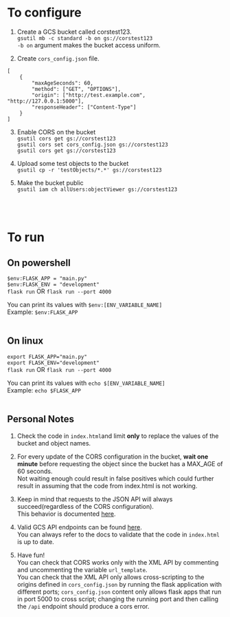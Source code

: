 
# To configure         
1. Create a GCS bucket called corstest123.         
`gsutil mb -c standard -b on gs://corstest123`       
`-b on` argument makes the bucket access uniform.           

2. Create `cors_config.json` file.              
```
[
    {
        "maxAgeSeconds": 60, 
        "method": ["GET", "OPTIONS"], 
        "origin": ["http://test.example.com", "http://127.0.0.1:5000"], 
        "responseHeader": ["Content-Type"]
    }
]
```           

3. Enable CORS on the bucket         
`gsutil cors get gs://corstest123`             
`gsutil cors set cors_config.json gs://corstest123`           
`gsutil cors get gs://corstest123`   

4. Upload some test objects to the bucket          
`gsutil cp -r 'testObjects/*.*' gs://corstest123`           

5. Make the bucket public        
`gsutil iam ch allUsers:objectViewer gs://corstest123`      

<br/><br/>  

# To run       
## On powershell        
`$env:FLASK_APP = "main.py"`        
`$env:FLASK_ENV = "development"`       
`flask run`   OR `flask run --port 4000`        

You can print its values with `$env:[ENV_VARIABLE_NAME]`          
Example:     `$env:FLASK_APP`        
<br/>
## On linux       
`export FLASK_APP="main.py"`       
`export FLASK_ENV="development"`       
`flask run`   OR `flask run --port 4000`        

You can print its values with `echo $[ENV_VARIABLE_NAME]`          
Example:     `echo $FLASK_APP`        
<br/>
## Personal Notes           
1. Check the code in `index.html`and limit **only** to replace the values of the bucket and object names.          

2. For every update of the CORS configuration in the bucket, **wait one minute** before requesting the object since the bucket has a MAX_AGE of 60 seconds.    
Not waiting enough could result in false positives which could further result in assuming that the code from index.html is not working. 

3. Keep in mind that requests to the JSON API will always succeed(regardless of the CORS configuration).    
This behavior is documented [here](https://cloud.google.com/storage/docs/cross-origin#server-side-support).            

4. Valid GCS API endpoints can be found [here](https://cloud.google.com/storage/docs/request-endpoints#typical).     
You can always refer to the docs to validate that the code in `index.html` is up to date.      

5. Have fun!      
You can check that CORS works only with the XML API by commenting and uncommenting the variable `url_template`.        
You can check that the XML API only allows cross-scripting to the origins defined in `cors_config.json` by running the flask application with different ports; `cors_config.json` content only allows flask apps that run in port 5000 to cross script; changing the running port and then calling the `/api` endpoint should produce a cors error.        



